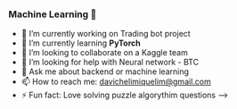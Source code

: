 ### Machine Learning 🤖

- 🔭 I’m currently working on Trading bot project
- 🌱 I’m currently learning <strong> PyTorch </strong> 
- 👯 I’m looking to collaborate on a Kaggle team
- 🤔 I’m looking for help with Neural network - BTC 
- 💬 Ask me about backend or machine learning
- 📫 How to reach me: davichelimiquelim@gmail.com
- ⚡ Fun fact: Love solving puzzle algorythim questions
-->
